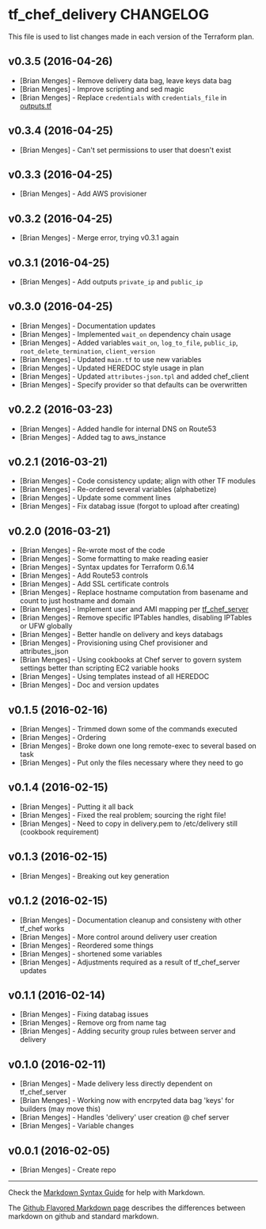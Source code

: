 tf_chef_delivery CHANGELOG
==========================

This file is used to list changes made in each version of the Terraform plan.

v0.3.5 (2016-04-26)
-------------------
- [Brian Menges] - Remove delivery data bag, leave keys data bag
- [Brian Menges] - Improve scripting and sed magic
- [Brian Menges] - Replace `credentials` with `credentials_file` in [outputs.tf](outputs.tf)

v0.3.4 (2016-04-25)
-------------------
- [Brian Menges] - Can't set permissions to user that doesn't exist

v0.3.3 (2016-04-25)
-------------------
- [Brian Menges] - Add AWS provisioner

v0.3.2 (2016-04-25)
-------------------
- [Brian Menges] - Merge error, trying v0.3.1 again

v0.3.1 (2016-04-25)
-------------------
- [Brian Menges] - Add outputs `private_ip` and `public_ip`

v0.3.0 (2016-04-25)
-------------------
- [Brian Menges] - Documentation updates
- [Brian Menges] - Implemented `wait_on` dependency chain usage
- [Brian Menges] - Added variables `wait_on`, `log_to_file`, `public_ip`, `root_delete_termination`, `client_version`
- [Brian Menges] - Updated `main.tf` to use new variables
- [Brian Menges] - Updated HEREDOC style usage in plan
- [Brian Menges] - Updated `attributes-json.tpl` and added chef_client
- [Brian Menges] - Specify provider so that defaults can be overwritten

v0.2.2 (2016-03-23)
-------------------
- [Brian Menges] - Added handle for internal DNS on Route53
- [Brian Menges] - Added tag to aws_instance

v0.2.1 (2016-03-21)
-------------------
- [Brian Menges] - Code consistency update; align with other TF modules
- [Brian Menges] - Re-ordered several variables (alphabetize)
- [Brian Menges] - Update some comment lines
- [Brian Menges] - Fix databag issue (forgot to upload after creating)

v0.2.0 (2016-03-21)
-------------------
- [Brian Menges] - Re-wrote most of the code
- [Brian Menges] - Some formatting to make reading easier
- [Brian Menges] - Syntax updates for Terraform 0.6.14
- [Brian Menges] - Add Route53 controls
- [Brian Menges] - Add SSL certificate controls
- [Brian Menges] - Replace hostname computation from basename and count to just hostname and domain
- [Brian Menges] - Implement user and AMI mapping per [tf_chef_server](https://github.com/mengesb/tf_chef_server)
- [Brian Menges] - Remove specific IPTables handles, disabling IPTables or UFW globally
- [Brian Menges] - Better handle on delivery and keys databags
- [Brian Menges] - Provisioning using Chef provisioner and attributes_json
- [Brian Menges] - Using cookbooks at Chef server to govern system settings better than scripting EC2 variable hooks
- [Brian Menges] - Using templates instead of all HEREDOC
- [Brian Menges] - Doc and version updates

v0.1.5 (2016-02-16)
-------------------
- [Brian Menges] - Trimmed down some of the commands executed
- [Brian Menges] - Ordering
- [Brian Menges] - Broke down one long remote-exec to several based on task
- [Brian Menges] - Put only the files necessary where they need to go

v0.1.4 (2016-02-15)
-------------------
- [Brian Menges] - Putting it all back
- [Brian Menges] - Fixed the real problem; sourcing the right file!
- [Brian Menges] - Need to copy in delivery.pem to /etc/delivery still (cookbook requirement)

v0.1.3 (2016-02-15)
-------------------
- [Brian Menges] - Breaking out key generation

v0.1.2 (2016-02-15)
-------------------
- [Brian Menges] - Documentation cleanup and consisteny with other tf_chef works
- [Brian Menges] - More control around delivery user creation
- [Brian Menges] - Reordered some things
- [Brian Menges] - shortened some variables
- [Brian Menges] - Adjustments required as a result of tf_chef_server updates

v0.1.1 (2016-02-14)
-------------------
- [Brian Menges] - Fixing databag issues
- [Brian Menges] - Remove org from name tag
- [Brian Menges] - Adding security group rules between server and delivery

v0.1.0 (2016-02-11)
-------------------
- [Brian Menges] - Made delivery less directly dependent on tf_chef_server
- [Brian Menges] - Working now with encrpyted data bag 'keys' for builders (may move this)
- [Brian Menges] - Handles 'delivery' user creation @ chef server
- [Brian Menges] - Variable changes

v0.0.1 (2016-02-05)
-------------------
- [Brian Menges] - Create repo

- - -
Check the [Markdown Syntax Guide](http://daringfireball.net/projects/markdown/syntax) for help with Markdown.

The [Github Flavored Markdown page](http://github.github.com/github-flavored-markdown/) describes the differences between markdown on github and standard markdown.

